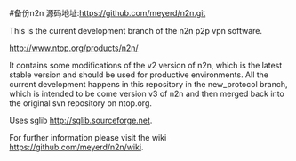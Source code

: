 #备份n2n 源码地址:https://github.com/meyerd/n2n.git

This is the current development branch of the n2n p2p vpn software.

http://www.ntop.org/products/n2n/

It contains some modifications of the v2 version of n2n, which is the latest stable version
and should be used for productive environments.
All the current development happens in this repository in the new_protocol branch, which is 
intended to be come version v3 of n2n and then merged back into the original svn repository
on ntop.org.

Uses sglib http://sglib.sourceforge.net.

For further information please visit the wiki https://github.com/meyerd/n2n/wiki.
